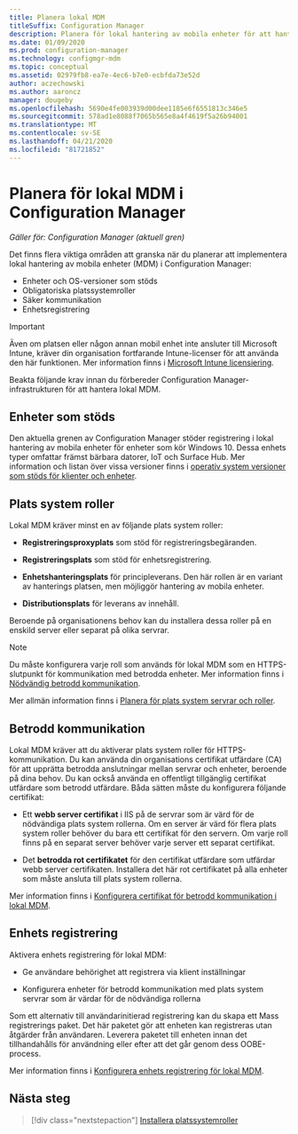 ```yaml
---
title: Planera lokal MDM
titleSuffix: Configuration Manager
description: Planera för lokal hantering av mobila enheter för att hantera mobila enheter i Configuration Manager
ms.date: 01/09/2020
ms.prod: configuration-manager
ms.technology: configmgr-mdm
ms.topic: conceptual
ms.assetid: 02979fb8-ea7e-4ec6-b7e0-ecbfda73e52d
author: aczechowski
ms.author: aaroncz
manager: dougeby
ms.openlocfilehash: 5690e4fe003939d00dee1185e6f6551813c346e5
ms.sourcegitcommit: 578ad1e8088f7065b565e8a4f4619f5a26b94001
ms.translationtype: MT
ms.contentlocale: sv-SE
ms.lasthandoff: 04/21/2020
ms.locfileid: "81721852"
---
```

# <a name="plan-for-on-premises-mdm-in-configuration-manager"></a>Planera för lokal MDM i Configuration Manager

*Gäller för: Configuration Manager (aktuell gren)*

Det finns flera viktiga områden att granska när du planerar att implementera lokal hantering av mobila enheter (MDM) i Configuration Manager:

- Enheter och OS-versioner som stöds
- Obligatoriska platssystemroller
- Säker kommunikation
- Enhetsregistrering

> [!IMPORTANT]
> Även om platsen eller någon annan mobil enhet inte ansluter till Microsoft Intune, kräver din organisation fortfarande Intune-licenser för att använda den här funktionen. Mer information finns i [Microsoft Intune licensiering](https://docs.microsoft.com/intune/fundamentals/licenses).

Beakta följande krav innan du förbereder Configuration Manager-infrastrukturen för att hantera lokal MDM.

## <a name="supported-devices"></a><a name="bkmk_devices"></a>Enheter som stöds  

Den aktuella grenen av Configuration Manager stöder registrering i lokal hantering av mobila enheter för enheter som kör Windows 10. Dessa enhets typer omfattar främst bärbara datorer, IoT och Surface Hub. Mer information och listan över vissa versioner finns i [operativ system versioner som stöds för klienter och enheter](../../core/plan-design/configs/supported-operating-systems-for-clients-and-devices.md#bkmk_OnpremOS).

## <a name="site-system-roles"></a><a name="bkmk_roles"></a>Plats system roller

Lokal MDM kräver minst en av följande plats system roller:

- **Registreringsproxyplats** som stöd för registreringsbegäranden.

- **Registreringsplats** som stöd för enhetsregistrering.

- **Enhetshanteringsplats** för principleverans. Den här rollen är en variant av hanterings platsen, men möjliggör hantering av mobila enheter.

- **Distributionsplats** för leverans av innehåll.

Beroende på organisationens behov kan du installera dessa roller på en enskild server eller separat på olika servrar.

> [!NOTE]
> Du måste konfigurera varje roll som används för lokal MDM som en HTTPS-slutpunkt för kommunikation med betrodda enheter. Mer information finns i [Nödvändig betrodd kommunikation](#bkmk_trustedComs).

Mer allmän information finns i [Planera för plats system servrar och roller](../../core/plan-design/hierarchy/plan-for-site-system-servers-and-site-system-roles.md).

## <a name="trusted-communications"></a><a name="bkmk_trustedComs"></a>Betrodd kommunikation

Lokal MDM kräver att du aktiverar plats system roller för HTTPS-kommunikation. Du kan använda din organisations certifikat utfärdare (CA) för att upprätta betrodda anslutningar mellan servrar och enheter, beroende på dina behov. Du kan också använda en offentligt tillgänglig certifikat utfärdare som betrodd utfärdare. Båda sätten måste du konfigurera följande certifikat:

- Ett **webb server certifikat** i IIS på de servrar som är värd för de nödvändiga plats system rollerna. Om en server är värd för flera plats system roller behöver du bara ett certifikat för den servern. Om varje roll finns på en separat server behöver varje server ett separat certifikat.

- Det **betrodda rot certifikatet** för den certifikat utfärdare som utfärdar webb server certifikaten. Installera det här rot certifikatet på alla enheter som måste ansluta till plats system rollerna.

Mer information finns i [Konfigurera certifikat för betrodd kommunikation i lokal MDM](../get-started/set-up-certificates-on-premises-mdm.md).

## <a name="device-enrollment"></a><a name="bkmk_enrollment"></a>Enhets registrering

Aktivera enhets registrering för lokal MDM:

- Ge användare behörighet att registrera via klient inställningar

- Konfigurera enheter för betrodd kommunikation med plats system servrar som är värdar för de nödvändiga rollerna

Som ett alternativ till användarinitierad registrering kan du skapa ett Mass registrerings paket. Det här paketet gör att enheten kan registreras utan åtgärder från användaren. Leverera paketet till enheten innan det tillhandahålls för användning eller efter att det går genom dess OOBE-process.

Mer information finns i [Konfigurera enhets registrering för lokal MDM](../get-started/set-up-device-enrollment-on-premises-mdm.md).

## <a name="next-step"></a>Nästa steg

> [!div class="nextstepaction"]
> [Installera platssystemroller](../get-started/install-site-system-roles-for-on-premises-mdm.md)

